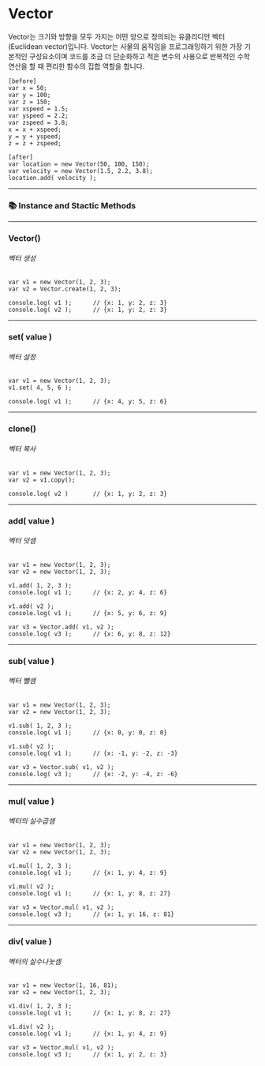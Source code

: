 # Vector
Vector는 크기와 방향을 모두 가지는 어떤 양으로 정의되는 유클리디안 벡터(Euclidean vector)입니다.
Vector는 사물의 움직임을 프로그래밍하기 위한 가장 기본적인 구성요소이며 코드를 조금 더 단순화하고 적은 변수의 사용으로 반복적인 수학 연산을 할 때 편리한 함수의 집합 역할을 합니다.

```
[before]
var x = 50;
var y = 100;
var z = 150;
var xspeed = 1.5;
var yspeed = 2.2;
var zspeed = 3.8;
x = x + xspeed;
y = y + yspeed;
z = z + zspeed;

[after]
var location = new Vector(50, 100, 150);
var velocity = new Vector(1.5, 2.2, 3.8);
location.add( velocity );
```


---
### 📚 Instance and Stactic Methods
---

### Vector()
###### 벡터 생성
```
var v1 = new Vector(1, 2, 3);
var v2 = Vector.create(1, 2, 3);

console.log( v1 );      // {x: 1, y: 2, z: 3}
console.log( v2 );      // {x: 1, y: 2, z: 3}
```
---

### set( value )
###### 벡터 설정
```
var v1 = new Vector(1, 2, 3);
v1.set( 4, 5, 6 );

console.log( v1 );      // {x: 4, y: 5, z: 6}
```
---
### clone()
###### 벡터 복사
```
var v1 = new Vector(1, 2, 3);
var v2 = v1.copy();

console.log( v2 )       // {x: 1, y: 2, z: 3}
```
---
### add( value )
###### 벡터 덧셈
```
var v1 = new Vector(1, 2, 3);
var v2 = new Vector(1, 2, 3);

v1.add( 1, 2, 3 );
console.log( v1 );      // {x: 2, y: 4, z: 6}

v1.add( v2 );
console.log( v1 );      // {x: 5, y: 6, z: 9}

var v3 = Vector.add( v1, v2 );
console.log( v3 );      // {x: 6, y: 8, z: 12}
```
---
### sub( value )
###### 벡터 뺄셈
```
var v1 = new Vector(1, 2, 3);
var v2 = new Vector(1, 2, 3);

v1.sub( 1, 2, 3 );
console.log( v1 );      // {x: 0, y: 0, z: 0}

v1.sub( v2 );
console.log( v1 );      // {x: -1, y: -2, z: -3}

var v3 = Vector.sub( v1, v2 );
console.log( v3 );      // {x: -2, y: -4, z: -6}
```
---
### mul( value )
###### 벡터의 실수곱셈
```
var v1 = new Vector(1, 2, 3);
var v2 = new Vector(1, 2, 3);

v1.mul( 1, 2, 3 );
console.log( v1 );      // {x: 1, y: 4, z: 9}

v1.mul( v2 );
console.log( v1 );      // {x: 1, y: 8, z: 27}

var v3 = Vector.mul( v1, v2 );
console.log( v3 );      // {x: 1, y: 16, z: 81}
```
---
### div( value )
###### 벡터의 실수나눗셈
```
var v1 = new Vector(1, 16, 81);
var v2 = new Vector(1, 2, 3);

v1.div( 1, 2, 3 );
console.log( v1 );      // {x: 1, y: 8, z: 27}

v1.div( v2 );
console.log( v1 );      // {x: 1, y: 4, z: 9}

var v3 = Vector.mul( v1, v2 );
console.log( v3 );      // {x: 1, y: 2, z: 3}
```

